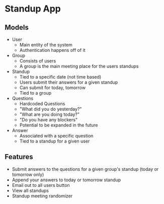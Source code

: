 # Standup App

## Models

- User
  - Main entity of the system
  - Authentication happens off of it
- Group
  - Consists of users
  - A group is the main meeting place for the users standups
- Standup
  - Tied to a specific date (not time based)
  - Users submit their answers for a given standup
  - Can submit for today, tomorrow
  - Tied to a group
- Questions
  - Hardcoded Questions
  - "What did you do yesterday?"
  - "What are you doing today?"
  - "Do you have any blockers"
  - Potential to be expanded in the future
- Answer
  - Associated with a specific question
  - Tied to a standup for a given user

## Features

- Submit answers to the questions for a given group's standup (today or tomorrow only)
- Append your answers to today or tomorrow standup
- Email out to all users button
- View all standups
- Standup meeting randomizer
